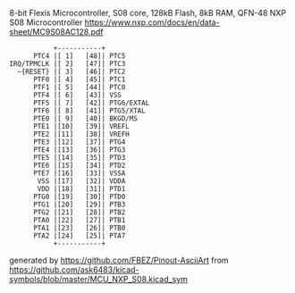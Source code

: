 8-bit Flexis Microcontroller, S08 core, 128kB Flash, 8kB RAM, QFN-48
NXP S08 Microcontroller
https://www.nxp.com/docs/en/data-sheet/MC9S08AC128.pdf


	           +-----------+
	      PTC4 |[ 1]   [48]| PTC5
	IRQ/TPMCLK |[ 2]   [47]| PTC3
	  ~{RESET} |[ 3]   [46]| PTC2
	      PTF0 |[ 4]   [45]| PTC1
	      PTF1 |[ 5]   [44]| PTC0
	      PTF4 |[ 6]   [43]| VSS
	      PTF5 |[ 7]   [42]| PTG6/EXTAL
	      PTF6 |[ 8]   [41]| PTG5/XTAL
	      PTE0 |[ 9]   [40]| BKGD/MS
	      PTE1 |[10]   [39]| VREFL
	      PTE2 |[11]   [38]| VREFH
	      PTE3 |[12]   [37]| PTG4
	      PTE4 |[13]   [36]| PTG3
	      PTE5 |[14]   [35]| PTD3
	      PTE6 |[15]   [34]| PTD2
	      PTE7 |[16]   [33]| VSSA
	       VSS |[17]   [32]| VDDA
	       VDD |[18]   [31]| PTD1
	      PTG0 |[19]   [30]| PTD0
	      PTG1 |[20]   [29]| PTB3
	      PTG2 |[21]   [28]| PTB2
	      PTA0 |[22]   [27]| PTB1
	      PTA1 |[23]   [26]| PTB0
	      PTA2 |[24]   [25]| PTA7
	           +-----------+


generated by https://github.com/FBEZ/Pinout-AsciiArt from https://github.com/ask6483/kicad-symbols/blob/master/MCU_NXP_S08.kicad_sym